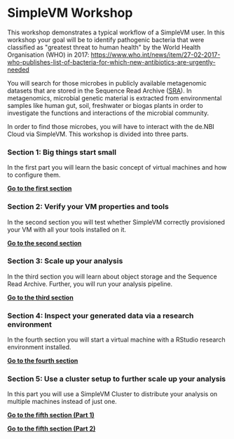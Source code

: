 # SimpleVM Workshop

This workshop demonstrates a typical workflow of a SimpleVM user.
In this workshop your goal will be to identify pathogenic bacteria
that were classified as "greatest threat to human health" by the 
World Health Organisation (WHO) in 2017: https://www.who.int/news/item/27-02-2017-who-publishes-list-of-bacteria-for-which-new-antibiotics-are-urgently-needed

You will search for those microbes
in publicly available metagenomic datasets that are stored in the 
Sequence Read Archive ([SRA](https://www.ncbi.nlm.nih.gov/sra)). 
In metagenomics, microbial genetic material 
is extracted from environmental samples like human gut, soil, 
freshwater or biogas plants in order to investigate the functions and
interactions of the microbial community.

In order to find those microbes, you will have to interact with 
the de.NBI Cloud via SimpleVM. This workshop is divided into three
parts.

### Section 1: Big things start small  

In the first part you will learn the basic concept of virtual machines
and how to configure them.

**[Go to the first section](part1.md)**

### Section 2: Verify your VM properties and tools

In the second section you will test whether SimpleVM correctly
provisioned your VM with all your tools installed on it.

**[Go to the second section](part2.md)**

### Section 3: Scale up your analysis 

In the third section you will learn about object storage and the 
Sequence Read Archive. Further, you will run your analysis pipeline.

**[Go to the third section](part3.md)**

### Section 4: Inspect your generated data via a research environment

In the fourth section you will start a virtual machine with a RStudio research
environment installed.

**[Go to the fourth section](part4.md)**

### Section 5: Use a cluster setup to further scale up your analysis

In this part you will use a SimpleVM Cluster to distribute your analysis 
on multiple machines instead of just one.

**[Go to the fifth section (Part 1)](part51.md)**

**[Go to the fifth section (Part 2)](part52.md)**
